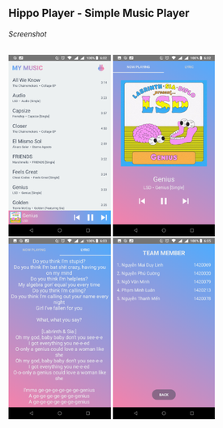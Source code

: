 <h2>Hippo Player - Simple Music Player</h2>
<h6>Screenshot</h6>
<img width=40% src="https://raw.githubusercontent.com/Floopaloo/HippoPlayer/master/Screenshot/Screenshot_20180603-060240.png"/>
<img width=40% src="https://raw.githubusercontent.com/Floopaloo/HippoPlayer/master/Screenshot/Screenshot_20180603-060255.png"/>
<img width=40% src="https://raw.githubusercontent.com/Floopaloo/HippoPlayer/master/Screenshot/Screenshot_20180603-060309.png"/>
<img width=40% src="https://raw.githubusercontent.com/Floopaloo/HippoPlayer/master/Screenshot/Screenshot_20180603-060556.png"/>
